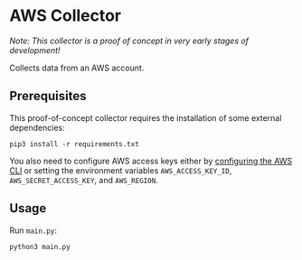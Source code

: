 # AWS Collector

*Note: This collector is a proof of concept in very early stages of development!*

Collects data from an AWS account.

## Prerequisites

This proof-of-concept collector requires the installation of some external dependencies:

    pip3 install -r requirements.txt
    
You also need to configure AWS access keys either by [configuring the AWS CLI](https://docs.aws.amazon.com/cli/latest/userguide/cli-configure-quickstart.html) or setting the environment variables `AWS_ACCESS_KEY_ID`, `AWS_SECRET_ACCESS_KEY`, and `AWS_REGION`.
    
## Usage

Run `main.py`:

    python3 main.py
